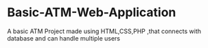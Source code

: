 # Basic-ATM-Web-Application
A basic ATM Project made using HTML,CSS,PHP ,that connects with database and  can handle multiple users
